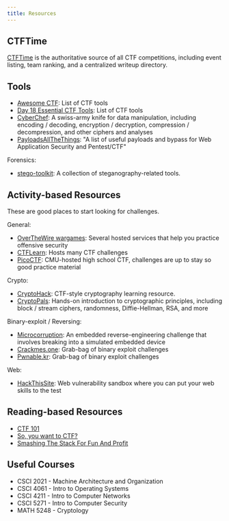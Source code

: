 ```yaml
---
title: Resources
---
```


## CTFTime

[CTFTime] is the authoritative source of all CTF competitions, including event
listing, team ranking, and a centralized writeup directory.

[CTFTime]: https://ctftime.org

## Tools

- [Awesome CTF](https://github.com/apsdehal/awesome-ctf): List of CTF tools
- [Day 18 Essential CTF Tools](https://int0x33.medium.com/day-18-essential-ctf-tools-1f9af1552214):
  List of CTF tools
- [CyberChef](https://gchq.github.io/CyberChef): A swiss-army knife for data
  manipulation, including encoding / decoding, encryption / decryption,
  compression / decompression, and other ciphers and analyses
- [PayloadsAllTheThings](https://github.com/swisskyrepo/PayloadsAllTheThings): "A list of useful payloads and bypass for Web Application Security and Pentest/CTF"

Forensics:

- [stego-toolkit](https://github.com/DominicBreuker/stego-toolkit): A collection of steganography-related tools.

## Activity-based Resources

These are good places to start looking for challenges.

General:

- [OverTheWire wargames](https://overthewire.org/wargames): Several hosted
  services that help you practice offensive security
- [CTFLearn](https://ctflearn.com): Hosts many CTF challenges
- [PicoCTF](https://picoctf.org): CMU-hosted high school CTF, challenges are up
  to stay so good practice material

Crypto:

- [CryptoHack](https://cryptohack.org): CTF-style cryptography learning resource.
- [CryptoPals](https://cryptopals.com): Hands-on introduction to cryptographic
  principles, including block / stream ciphers, randomness, Diffie-Hellman,
  RSA, and more

Binary-exploit / Reversing:

- [Microcorruption](https://microcorruption.com): An embedded
  reverse-engineering challenge that involves breaking into a simulated
  embedded device
- [Crackmes.one](https://crackmes.one): Grab-bag of binary exploit challenges
- [Pwnable.kr](https://pwnable.kr): Grab-bag of binary exploit challenges

Web:

- [HackThisSite](https://www.hackthissite.org): Web vulnerability sandbox where
  you can put your web skills to the test

## Reading-based Resources

- [CTF 101](https://ctf101.org)
- [So, you want to CTF?](https://jaimelightfoot.com/blog/so-you-want-to-ctf-a-beginners-guide/)
- [Smashing The Stack For Fun And Profit](https://insecure.org/stf/smashstack.html)

## Useful Courses

- CSCI 2021 - Machine Architecture and Organization
- CSCI 4061 - Intro to Operating Systems
- CSCI 4211 - Intro to Computer Networks
- CSCI 5271 - Intro to Computer Security
- MATH 5248 - Cryptology
